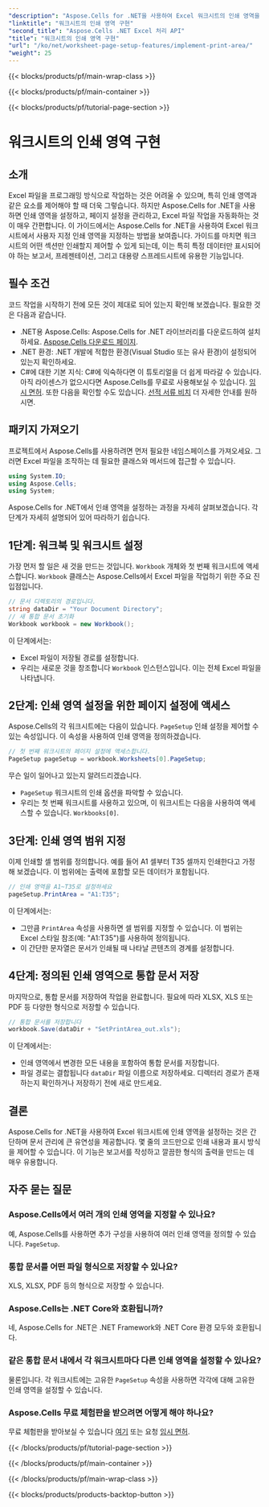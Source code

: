 ```yaml
---
"description": "Aspose.Cells for .NET을 사용하여 Excel 워크시트의 인쇄 영역을 설정하는 방법을 알아보세요. 통합 문서의 인쇄된 섹션을 제어하는 단계별 가이드입니다."
"linktitle": "워크시트의 인쇄 영역 구현"
"second_title": "Aspose.Cells .NET Excel 처리 API"
"title": "워크시트의 인쇄 영역 구현"
"url": "/ko/net/worksheet-page-setup-features/implement-print-area/"
"weight": 25
---
```


{{< blocks/products/pf/main-wrap-class >}}

{{< blocks/products/pf/main-container >}}

{{< blocks/products/pf/tutorial-page-section >}}

# 워크시트의 인쇄 영역 구현

## 소개
Excel 파일을 프로그래밍 방식으로 작업하는 것은 어려울 수 있으며, 특히 인쇄 영역과 같은 요소를 제어해야 할 때 더욱 그렇습니다. 하지만 Aspose.Cells for .NET을 사용하면 인쇄 영역을 설정하고, 페이지 설정을 관리하고, Excel 파일 작업을 자동화하는 것이 매우 간편합니다. 이 가이드에서는 Aspose.Cells for .NET을 사용하여 Excel 워크시트에서 사용자 지정 인쇄 영역을 지정하는 방법을 보여줍니다. 가이드를 마치면 워크시트의 어떤 섹션만 인쇄할지 제어할 수 있게 되는데, 이는 특히 특정 데이터만 표시되어야 하는 보고서, 프레젠테이션, 그리고 대용량 스프레드시트에 유용한 기능입니다.
## 필수 조건
코드 작업을 시작하기 전에 모든 것이 제대로 되어 있는지 확인해 보겠습니다. 필요한 것은 다음과 같습니다.
- .NET용 Aspose.Cells: Aspose.Cells for .NET 라이브러리를 다운로드하여 설치하세요. [Aspose.Cells 다운로드 페이지](https://releases.aspose.com/cells/net/).
- .NET 환경: .NET 개발에 적합한 환경(Visual Studio 또는 유사 환경)이 설정되어 있는지 확인하세요.
- C#에 대한 기본 지식: C#에 익숙하다면 이 튜토리얼을 더 쉽게 따라갈 수 있습니다.
아직 라이센스가 없으시다면 Aspose.Cells를 무료로 사용해보실 수 있습니다. [임시 면허](https://purchase.aspose.com/temporary-license/). 또한 다음을 확인할 수도 있습니다. [선적 서류 비치](https://reference.aspose.com/cells/net/) 더 자세한 안내를 원하시면.
## 패키지 가져오기
프로젝트에서 Aspose.Cells를 사용하려면 먼저 필요한 네임스페이스를 가져오세요. 그러면 Excel 파일을 조작하는 데 필요한 클래스와 메서드에 접근할 수 있습니다.
```csharp
using System.IO;
using Aspose.Cells;
using System;
```
Aspose.Cells for .NET에서 인쇄 영역을 설정하는 과정을 자세히 살펴보겠습니다. 각 단계가 자세히 설명되어 있어 따라하기 쉽습니다.
## 1단계: 워크북 및 워크시트 설정
가장 먼저 할 일은 새 것을 만드는 것입니다. `Workbook` 개체와 첫 번째 워크시트에 액세스합니다. `Workbook` 클래스는 Aspose.Cells에서 Excel 파일을 작업하기 위한 주요 진입점입니다.
```csharp
// 문서 디렉토리의 경로입니다.
string dataDir = "Your Document Directory";
// 새 통합 문서 초기화
Workbook workbook = new Workbook();
```
이 단계에서는:
- Excel 파일이 저장될 경로를 설정합니다.
- 우리는 새로운 것을 창조합니다 `Workbook` 인스턴스입니다. 이는 전체 Excel 파일을 나타냅니다.
## 2단계: 인쇄 영역 설정을 위한 페이지 설정에 액세스
Aspose.Cells의 각 워크시트에는 다음이 있습니다. `PageSetup` 인쇄 설정을 제어할 수 있는 속성입니다. 이 속성을 사용하여 인쇄 영역을 정의하겠습니다.
```csharp
// 첫 번째 워크시트의 페이지 설정에 액세스합니다.
PageSetup pageSetup = workbook.Worksheets[0].PageSetup;
```
무슨 일이 일어나고 있는지 알려드리겠습니다.
- `PageSetup` 워크시트의 인쇄 옵션을 파악할 수 있습니다.
- 우리는 첫 번째 워크시트를 사용하고 있으며, 이 워크시트는 다음을 사용하여 액세스할 수 있습니다. `Workbooks[0]`.
## 3단계: 인쇄 영역 범위 지정
이제 인쇄할 셀 범위를 정의합니다. 예를 들어 A1 셀부터 T35 셀까지 인쇄한다고 가정해 보겠습니다. 이 범위에는 출력에 포함할 모든 데이터가 포함됩니다.
```csharp
// 인쇄 영역을 A1~T35로 설정하세요
pageSetup.PrintArea = "A1:T35";
```
이 단계에서는:
- 그만큼 `PrintArea` 속성을 사용하면 셀 범위를 지정할 수 있습니다. 이 범위는 Excel 스타일 참조(예: "A1:T35")를 사용하여 정의됩니다.
- 이 간단한 문자열은 문서가 인쇄될 때 나타날 콘텐츠의 경계를 설정합니다.
## 4단계: 정의된 인쇄 영역으로 통합 문서 저장
마지막으로, 통합 문서를 저장하여 작업을 완료합니다. 필요에 따라 XLSX, XLS 또는 PDF 등 다양한 형식으로 저장할 수 있습니다.
```csharp
// 통합 문서를 저장합니다
workbook.Save(dataDir + "SetPrintArea_out.xls");
```
이 단계에서는:
- 인쇄 영역에서 변경한 모든 내용을 포함하여 통합 문서를 저장합니다.
- 파일 경로는 결합됩니다 `dataDir` 파일 이름으로 저장하세요. 디렉터리 경로가 존재하는지 확인하거나 저장하기 전에 새로 만드세요.
## 결론
Aspose.Cells for .NET을 사용하여 Excel 워크시트에 인쇄 영역을 설정하는 것은 간단하며 문서 관리에 큰 유연성을 제공합니다. 몇 줄의 코드만으로 인쇄 내용과 표시 방식을 제어할 수 있습니다. 이 기능은 보고서를 작성하고 깔끔한 형식의 출력을 만드는 데 매우 유용합니다.
## 자주 묻는 질문
### Aspose.Cells에서 여러 개의 인쇄 영역을 지정할 수 있나요?  
예, Aspose.Cells를 사용하면 추가 구성을 사용하여 여러 인쇄 영역을 정의할 수 있습니다. `PageSetup`.
### 통합 문서를 어떤 파일 형식으로 저장할 수 있나요?  
XLS, XLSX, PDF 등의 형식으로 저장할 수 있습니다.
### Aspose.Cells는 .NET Core와 호환됩니까?  
네, Aspose.Cells for .NET은 .NET Framework와 .NET Core 환경 모두와 호환됩니다.
### 같은 통합 문서 내에서 각 워크시트마다 다른 인쇄 영역을 설정할 수 있나요?  
물론입니다. 각 워크시트에는 고유한 `PageSetup` 속성을 사용하면 각각에 대해 고유한 인쇄 영역을 설정할 수 있습니다.
### Aspose.Cells 무료 체험판을 받으려면 어떻게 해야 하나요?  
무료 체험판을 받아보실 수 있습니다 [여기](https://releases.aspose.com/) 또는 요청 [임시 면허](https://purchase.aspose.com/temporary-license/).

{{< /blocks/products/pf/tutorial-page-section >}}

{{< /blocks/products/pf/main-container >}}

{{< /blocks/products/pf/main-wrap-class >}}

{{< blocks/products/products-backtop-button >}}